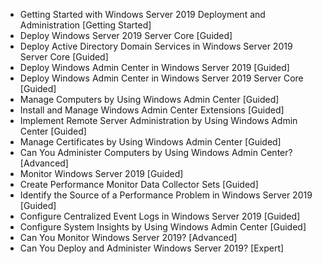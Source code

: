 - Getting Started with Windows Server 2019 Deployment and Administration [Getting Started]
- Deploy Windows Server 2019 Server Core [Guided]
- Deploy Active Directory Domain Services in Windows Server 2019 Server Core [Guided]
- Deploy Windows Admin Center in Windows Server 2019 [Guided]
- Deploy Windows Admin Center in Windows Server 2019 Server Core [Guided]
- Manage Computers by Using Windows Admin Center [Guided]
- Install and Manage Windows Admin Center Extensions [Guided]
- Implement Remote Server Administration by Using Windows Admin Center [Guided]
- Manage Certificates by Using Windows Admin Center [Guided]
- Can You Administer Computers by Using Windows Admin Center? [Advanced]
- Monitor Windows Server 2019 [Guided]
- Create Performance Monitor Data Collector Sets [Guided]
- Identify the Source of a Performance Problem in Windows Server 2019 [Guided]
- Configure Centralized Event Logs in Windows Server 2019 [Guided]
- Configure System Insights by Using Windows Admin Center [Guided]
- Can You Monitor Windows Server 2019? [Advanced]
- Can You Deploy and Administer Windows Server 2019? [Expert]
